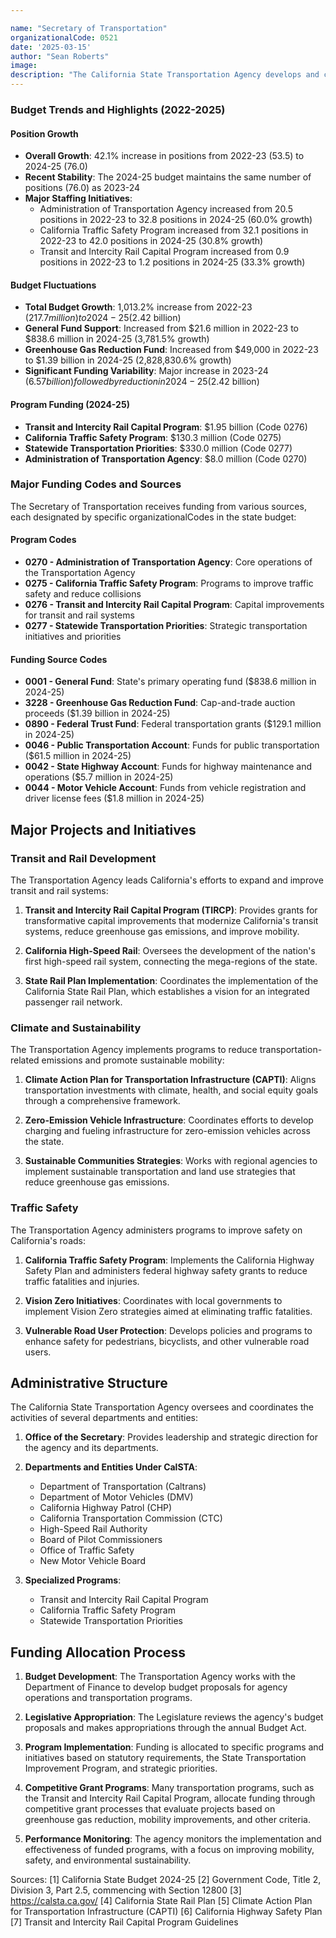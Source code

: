 ```yaml
---

name: "Secretary of Transportation"
organizationalCode: 0521
date: '2025-03-15'
author: "Sean Roberts"
image: 
description: "The California State Transportation Agency develops and coordinates the policies and programs of the state's transportation entities to achieve mobility, safety and environmental sustainability objectives."
---
```


### Budget Trends and Highlights (2022-2025)

#### Position Growth
- **Overall Growth**: 42.1% increase in positions from 2022-23 (53.5) to 2024-25 (76.0)
- **Recent Stability**: The 2024-25 budget maintains the same number of positions (76.0) as 2023-24
- **Major Staffing Initiatives**: 
  - Administration of Transportation Agency increased from 20.5 positions in 2022-23 to 32.8 positions in 2024-25 (60.0% growth)
  - California Traffic Safety Program increased from 32.1 positions in 2022-23 to 42.0 positions in 2024-25 (30.8% growth)
  - Transit and Intercity Rail Capital Program increased from 0.9 positions in 2022-23 to 1.2 positions in 2024-25 (33.3% growth)

#### Budget Fluctuations
- **Total Budget Growth**: 1,013.2% increase from 2022-23 ($217.7 million) to 2024-25 ($2.42 billion)
- **General Fund Support**: Increased from $21.6 million in 2022-23 to $838.6 million in 2024-25 (3,781.5% growth)
- **Greenhouse Gas Reduction Fund**: Increased from $49,000 in 2022-23 to $1.39 billion in 2024-25 (2,828,830.6% growth)
- **Significant Funding Variability**: Major increase in 2023-24 ($6.57 billion) followed by reduction in 2024-25 ($2.42 billion)

#### Program Funding (2024-25)
- **Transit and Intercity Rail Capital Program**: $1.95 billion (Code 0276)
- **California Traffic Safety Program**: $130.3 million (Code 0275)
- **Statewide Transportation Priorities**: $330.0 million (Code 0277)
- **Administration of Transportation Agency**: $8.0 million (Code 0270)

### Major Funding Codes and Sources

The Secretary of Transportation receives funding from various sources, each designated by specific organizationalCodes in the state budget:

#### Program Codes
- **0270 - Administration of Transportation Agency**: Core operations of the Transportation Agency
- **0275 - California Traffic Safety Program**: Programs to improve traffic safety and reduce collisions
- **0276 - Transit and Intercity Rail Capital Program**: Capital improvements for transit and rail systems
- **0277 - Statewide Transportation Priorities**: Strategic transportation initiatives and priorities

#### Funding Source Codes
- **0001 - General Fund**: State's primary operating fund ($838.6 million in 2024-25)
- **3228 - Greenhouse Gas Reduction Fund**: Cap-and-trade auction proceeds ($1.39 billion in 2024-25)
- **0890 - Federal Trust Fund**: Federal transportation grants ($129.1 million in 2024-25)
- **0046 - Public Transportation Account**: Funds for public transportation ($61.5 million in 2024-25)
- **0042 - State Highway Account**: Funds for highway maintenance and operations ($5.7 million in 2024-25)
- **0044 - Motor Vehicle Account**: Funds from vehicle registration and driver license fees ($1.8 million in 2024-25)

## Major Projects and Initiatives

### Transit and Rail Development

The Transportation Agency leads California's efforts to expand and improve transit and rail systems:

1. **Transit and Intercity Rail Capital Program (TIRCP)**: Provides grants for transformative capital improvements that modernize California's transit systems, reduce greenhouse gas emissions, and improve mobility.

2. **California High-Speed Rail**: Oversees the development of the nation's first high-speed rail system, connecting the mega-regions of the state.

3. **State Rail Plan Implementation**: Coordinates the implementation of the California State Rail Plan, which establishes a vision for an integrated passenger rail network.

### Climate and Sustainability

The Transportation Agency implements programs to reduce transportation-related emissions and promote sustainable mobility:

1. **Climate Action Plan for Transportation Infrastructure (CAPTI)**: Aligns transportation investments with climate, health, and social equity goals through a comprehensive framework.

2. **Zero-Emission Vehicle Infrastructure**: Coordinates efforts to develop charging and fueling infrastructure for zero-emission vehicles across the state.

3. **Sustainable Communities Strategies**: Works with regional agencies to implement sustainable transportation and land use strategies that reduce greenhouse gas emissions.

### Traffic Safety

The Transportation Agency administers programs to improve safety on California's roads:

1. **California Traffic Safety Program**: Implements the California Highway Safety Plan and administers federal highway safety grants to reduce traffic fatalities and injuries.

2. **Vision Zero Initiatives**: Coordinates with local governments to implement Vision Zero strategies aimed at eliminating traffic fatalities.

3. **Vulnerable Road User Protection**: Develops policies and programs to enhance safety for pedestrians, bicyclists, and other vulnerable road users.

## Administrative Structure

The California State Transportation Agency oversees and coordinates the activities of several departments and entities:

1. **Office of the Secretary**: Provides leadership and strategic direction for the agency and its departments.

2. **Departments and Entities Under CalSTA**:
   - Department of Transportation (Caltrans)
   - Department of Motor Vehicles (DMV)
   - California Highway Patrol (CHP)
   - California Transportation Commission (CTC)
   - High-Speed Rail Authority
   - Board of Pilot Commissioners
   - Office of Traffic Safety
   - New Motor Vehicle Board

3. **Specialized Programs**:
   - Transit and Intercity Rail Capital Program
   - California Traffic Safety Program
   - Statewide Transportation Priorities

## Funding Allocation Process

1. **Budget Development**: The Transportation Agency works with the Department of Finance to develop budget proposals for agency operations and transportation programs.

2. **Legislative Appropriation**: The Legislature reviews the agency's budget proposals and makes appropriations through the annual Budget Act.

3. **Program Implementation**: Funding is allocated to specific programs and initiatives based on statutory requirements, the State Transportation Improvement Program, and strategic priorities.

4. **Competitive Grant Programs**: Many transportation programs, such as the Transit and Intercity Rail Capital Program, allocate funding through competitive grant processes that evaluate projects based on greenhouse gas reduction, mobility improvements, and other criteria.

5. **Performance Monitoring**: The agency monitors the implementation and effectiveness of funded programs, with a focus on improving mobility, safety, and environmental sustainability.

Sources:
[1] California State Budget 2024-25
[2] Government Code, Title 2, Division 3, Part 2.5, commencing with Section 12800
[3] https://calsta.ca.gov/
[4] California State Rail Plan
[5] Climate Action Plan for Transportation Infrastructure (CAPTI)
[6] California Highway Safety Plan
[7] Transit and Intercity Rail Capital Program Guidelines 